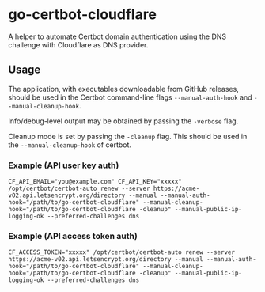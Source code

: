 # go-certbot-cloudflare
A helper to automate Certbot domain authentication using the DNS challenge with Cloudflare as DNS provider.

## Usage
The application, with executables downloadable from GitHub releases, should be used in the Certbot command-line flags `--manual-auth-hook` and `--manual-cleanup-hook`.

Info/debug-level output may be obtained by passing the `-verbose` flag.

Cleanup mode is set by passing the `-cleanup` flag. This should be used in the `--manual-cleanup-hook` of certbot.

### Example (API user key auth)
```
CF_API_EMAIL="you@example.com" CF_API_KEY="xxxxx" /opt/certbot/certbot-auto renew --server https://acme-v02.api.letsencrypt.org/directory --manual --manual-auth-hook="/path/to/go-certbot-cloudflare" --manual-cleanup-hook="/path/to/go-certbot-cloudflare -cleanup" --manual-public-ip-logging-ok --preferred-challenges dns
```

### Example (API access token auth)
```
CF_ACCESS_TOKEN="xxxxx" /opt/certbot/certbot-auto renew --server https://acme-v02.api.letsencrypt.org/directory --manual --manual-auth-hook="/path/to/go-certbot-cloudflare" --manual-cleanup-hook="/path/to/go-certbot-cloudflare -cleanup" --manual-public-ip-logging-ok --preferred-challenges dns
```
